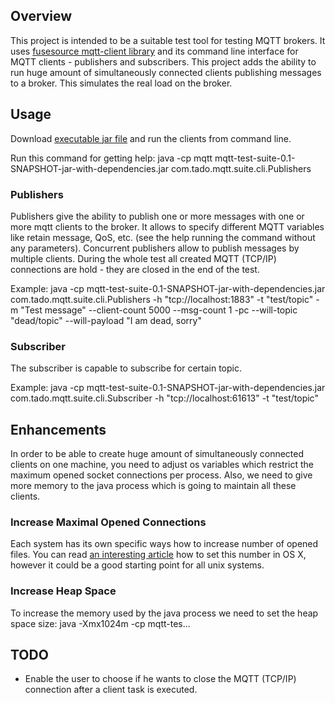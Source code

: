 ## Overview
This project is intended to be a suitable test tool for testing MQTT brokers. It uses
[fusesource mqtt-client library](https://github.com/fusesource/mqtt-client) and its command line interface for
MQTT clients - publishers and subscribers. This project adds the ability to run huge amount of simultaneously
connected clients publishing messages to a broker. This simulates the real load on the broker.

## Usage
Download [executable jar file](TODO) and run the clients from command line.

Run this command for getting help:
    java -cp mqtt mqtt-test-suite-0.1-SNAPSHOT-jar-with-dependencies.jar com.tado.mqtt.suite.cli.Publishers

### Publishers
Publishers give the ability to publish one or more messages with one or more mqtt clients to the broker. It allows
to specify different MQTT variables like retain message, QoS, etc. (see the help running the command without
any parameters). Concurrent publishers allow to publish messages by multiple clients. During the whole test all
created MQTT (TCP/IP) connections are hold - they are closed in the end of the test.

Example:
    java -cp mqtt-test-suite-0.1-SNAPSHOT-jar-with-dependencies.jar com.tado.mqtt.suite.cli.Publishers -h "tcp://localhost:1883" -t "test/topic" -m "Test message" --client-count 5000 --msg-count 1 -pc --will-topic "dead/topic" --will-payload "I am dead, sorry"

### Subscriber
The subscriber is capable to subscribe for certain topic.

Example:
    java -cp mqtt-test-suite-0.1-SNAPSHOT-jar-with-dependencies.jar com.tado.mqtt.suite.cli.Subscriber -h "tcp://localhost:61613" -t "test/topic"

## Enhancements
In order to be able to create huge amount of simultaneously connected clients on one machine, you need to adjust
os variables which restrict the maximum opened socket connections per process. Also, we need to give more memory
to the java process which is going to maintain all these clients.

### Increase Maximal Opened Connections
Each system has its own specific ways how to increase number of opened files. You can read
[an interesting article](http://krypted.com/mac-os-x/maximum-files-in-mac-os-x/) how to set this
number in OS X, however it could be a good starting point for all unix systems.

### Increase Heap Space
To increase the memory used by the java process we need to set the heap space size:
    java -Xmx1024m -cp mqtt-tes...

## TODO
 - Enable the user to choose if he wants to close the MQTT (TCP/IP) connection after a client task is executed.